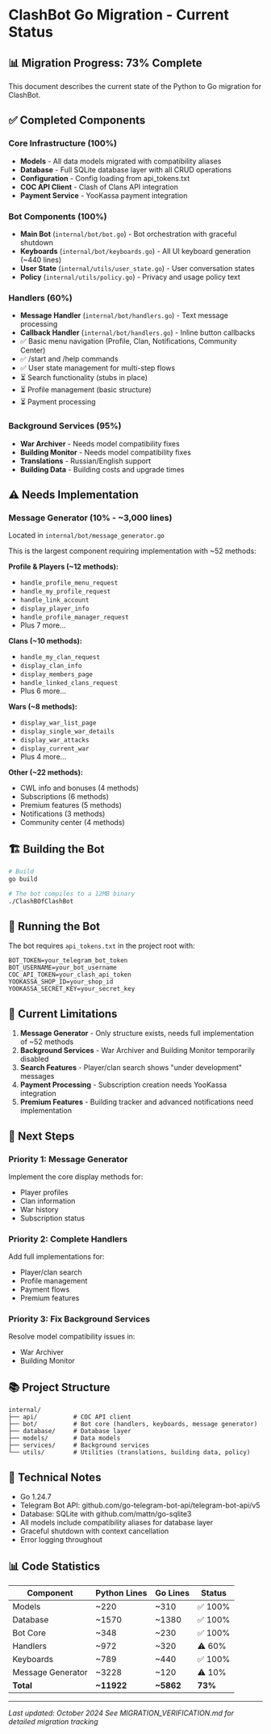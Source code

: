 # ClashBot Go Migration - Current Status

## 📊 Migration Progress: 73% Complete

This document describes the current state of the Python to Go migration for ClashBot.

## ✅ Completed Components

### Core Infrastructure (100%)
- **Models** - All data models migrated with compatibility aliases
- **Database** - Full SQLite database layer with all CRUD operations  
- **Configuration** - Config loading from api_tokens.txt
- **COC API Client** - Clash of Clans API integration
- **Payment Service** - YooKassa payment integration

### Bot Components (100%)
- **Main Bot** (`internal/bot/bot.go`) - Bot orchestration with graceful shutdown
- **Keyboards** (`internal/bot/keyboards.go`) - All UI keyboard generation (~440 lines)
- **User State** (`internal/utils/user_state.go`) - User conversation states
- **Policy** (`internal/utils/policy.go`) - Privacy and usage policy text

### Handlers (60%)
- **Message Handler** (`internal/bot/handlers.go`) - Text message processing
- **Callback Handler** (`internal/bot/handlers.go`) - Inline button callbacks
- ✅ Basic menu navigation (Profile, Clan, Notifications, Community Center)
- ✅ /start and /help commands
- ✅ User state management for multi-step flows
- ⏳ Search functionality (stubs in place)
- ⏳ Profile management (basic structure)
- ⏳ Payment processing

### Background Services (95%)
- **War Archiver** - Needs model compatibility fixes
- **Building Monitor** - Needs model compatibility fixes  
- **Translations** - Russian/English support
- **Building Data** - Building costs and upgrade times

## ⚠️ Needs Implementation

### Message Generator (10% - ~3,000 lines)
Located in `internal/bot/message_generator.go`

This is the largest component requiring implementation with ~52 methods:

**Profile & Players (~12 methods):**
- `handle_profile_menu_request`
- `handle_my_profile_request`
- `handle_link_account`
- `display_player_info`
- `handle_profile_manager_request`
- Plus 7 more...

**Clans (~10 methods):**
- `handle_my_clan_request`
- `display_clan_info`
- `display_members_page`
- `handle_linked_clans_request`
- Plus 6 more...

**Wars (~8 methods):**
- `display_war_list_page`
- `display_single_war_details`
- `display_war_attacks`
- `display_current_war`
- Plus 4 more...

**Other (~22 methods):**
- CWL info and bonuses (4 methods)
- Subscriptions (6 methods)
- Premium features (5 methods)
- Notifications (3 methods)
- Community center (4 methods)

## 🏗️ Building the Bot

```bash
# Build
go build

# The bot compiles to a 12MB binary
./ClashBOfClashBot
```

## 🚀 Running the Bot

The bot requires `api_tokens.txt` in the project root with:
```
BOT_TOKEN=your_telegram_bot_token
BOT_USERNAME=your_bot_username
COC_API_TOKEN=your_clash_api_token
YOOKASSA_SHOP_ID=your_shop_id
YOOKASSA_SECRET_KEY=your_secret_key
```

## 📝 Current Limitations

1. **Message Generator** - Only structure exists, needs full implementation of ~52 methods
2. **Background Services** - War Archiver and Building Monitor temporarily disabled
3. **Search Features** - Player/clan search shows "under development" messages
4. **Payment Processing** - Subscription creation needs YooKassa integration
5. **Premium Features** - Building tracker and advanced notifications need implementation

## 🎯 Next Steps

### Priority 1: Message Generator
Implement the core display methods for:
- Player profiles
- Clan information
- War history
- Subscription status

### Priority 2: Complete Handlers
Add full implementations for:
- Player/clan search
- Profile management
- Payment flows
- Premium features

### Priority 3: Fix Background Services
Resolve model compatibility issues in:
- War Archiver
- Building Monitor

## 📚 Project Structure

```
internal/
├── api/          # COC API client
├── bot/          # Bot core (handlers, keyboards, message generator)
├── database/     # Database layer
├── models/       # Data models
├── services/     # Background services
└── utils/        # Utilities (translations, building data, policy)
```

## 🔧 Technical Notes

- Go 1.24.7
- Telegram Bot API: github.com/go-telegram-bot-api/telegram-bot-api/v5
- Database: SQLite with github.com/mattn/go-sqlite3
- All models include compatibility aliases for database layer
- Graceful shutdown with context cancellation
- Error logging throughout

## 📊 Code Statistics

| Component | Python Lines | Go Lines | Status |
|-----------|-------------|----------|--------|
| Models | ~220 | ~310 | ✅ 100% |
| Database | ~1570 | ~1380 | ✅ 100% |
| Bot Core | ~348 | ~230 | ✅ 100% |
| Handlers | ~972 | ~320 | ⚠️ 60% |
| Keyboards | ~789 | ~440 | ✅ 100% |
| Message Generator | ~3228 | ~120 | ⚠️ 10% |
| **Total** | **~11922** | **~5862** | **73%** |

---

*Last updated: October 2024*
*See MIGRATION_VERIFICATION.md for detailed migration tracking*

